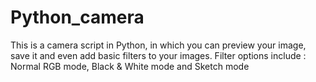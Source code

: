 # Python_camera
This is a camera script in Python, in which you can preview your image, save it and even add basic filters to your images.
Filter options include : Normal RGB mode, Black & White mode and Sketch mode 
